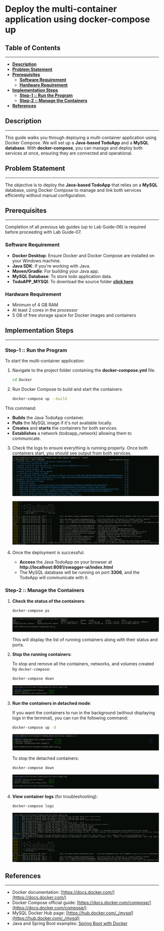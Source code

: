 # **Deploy the multi-container application using docker-compose up**

## **Table of Contents**
---
* [**Description**](#description)  
* [**Problem Statement**](#problem-statement)  
* [**Prerequisites**](#prerequisites)
  - [**Software Requirement**](#software-requirement)  
  - [**Hardware Requirement**](#hardware-requirement)  
* [**Implementation Steps**](#implementation-steps) 
  - [**Step-1 :: Run the Program**](#step-1--run-the-program)  
  - [**Step-2 :: Manage the Containers**](#step-2--manage-the-containers)  
* [**References**](#references)

## **Description**
---
This guide walks you through deploying a multi-container application using Docker Compose. We will set up a **Java-based TodoApp** and a **MySQL database**. With **docker-compose**, you can manage and deploy both services at once, ensuring they are connected and operational.

## **Problem Statement**
---
The objective is to deploy the **Java-based TodoApp** that relies on a **MySQL** database, using Docker Compose to manage and link both services efficiently without manual configuration.

## **Prerequisites**
---
Completion of all previous lab guides (up to Lab Guide-06) is required before proceeding with Lab Guide-07.

### **Software Requirement**

- **Docker Desktop**: Ensure Docker and Docker Compose are installed on your Windows machine.
- **Java SDK**: If you're working with Java.
- **Maven/Gradle**: For building your Java app.
- **MySQL Database**: To store todo application data.
- **TodoAPP_MYSQl**: To download the source folder [**click here**](https://github.com/SwayaanTechnologies/TodoApp_MySQL/archive/refs/heads/main.zip)

### **Hardware Requirement**

- Minimum of 4 GB RAM
- At least 2 cores in the processor
- 5 GB of free storage space for Docker images and containers

## **Implementation Steps**
---
### **Step-1 :: Run the Program**

To start the multi-container application:

1. Navigate to the project folder containing the **docker-compose.yml** file.

    ```bash
    cd Docker
    ```

2. Run Docker Compose to build and start the containers:

    ```bash
    docker-compose up --build
    ```

This command:

* **Builds** the Java TodoApp container.
* **Pulls** the MySQL image if it's not available locally.
* **Creates** and **starts** the containers for both services.
* **Establishes** a network (todoapp_network) allowing them to communicate.

3. Check the logs to ensure everything is running properly. Once both containers start, you should see output from both services.
    ![DockerCompose2](Images/DockerCompose2.png)

    ![DockerCompose](Images/DockerCompose.png)

4. Once the deployment is successful:
    * **Access** the Java TodoApp on your browser at **http://localhost:8081/swagger-ui/index.html**
    * The MySQL database will be running on port **3306**, and the TodoApp will communicate with it.


### **Step-2 :: Manage the Containers**

1. **Check the status of the containers**:

    ```bash
    docker-compose ps
    ```

    ![docker-composeps](Images/docker-compose%20ps.png)

    This will display the list of running containers along with their status and ports.

2. **Stop the running containers**:

    To stop and remove all the containers, networks, and volumes created by `docker-compose`:

    ```bash
    docker-compose down
    ```

    ![dockerDown](Images/docker-compose%20down.png)

3. **Run the containers in detached mode**:

    If you want the containers to run in the background (without displaying logs in the terminal), you can run the following command:

    ```bash
    docker-compose up -d
    ```
    ![dockerUpDetatched](Images/docker-compose%20up%20-d.png)

    To stop the detached containers:

    ```bash
    docker-compose down
    ```
    ![dockerDown2](Images/docker-compose%20down%20(2).png)

4. **View container logs** (for troubleshooting):

    ```bash
    docker-compose logs
    ```

    ![dockerlogs](Images/docker-compose%20logs.png)



## **References**
---

- Docker documentation: [https://docs.docker.com/](https://docs.docker.com/)
- Docker Compose official guide: [https://docs.docker.com/compose/](https://docs.docker.com/compose/)
- MySQL Docker Hub page: [https://hub.docker.com/_/mysql](https://hub.docker.com/_/mysql)
- Java and Spring Boot examples: [Spring Boot with Docker](https://spring.io/guides/gs/spring-boot-docker/)

